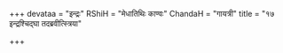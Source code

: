 +++
devataa = "इन्द्रः"
RShiH = "मेधातिथिः काण्वः"
ChandaH = "गायत्री"
title = "१७ इन्द्रश्चिद्घा तदब्रवीत्स्त्रिया"

+++
